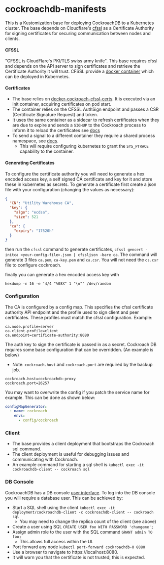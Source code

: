 # cockroachdb-manifests

This is a Kustomization base for deploying CockroachDB to a Kubernetes cluster. The base depends on Cloudflare's
[cfssl](https://github.com/cloudflare/cfssl) as a Certificate Authority for signing certificates for
securing communication between nodes and clients.

#### CFSSL

"CFSSL is CloudFlare's PKI/TLS swiss army knife". This base requires cfssl and depends on the API server
to sign certificates and retrieve the Certificate Authority it will trust. CFSSL provide a
[docker container](https://hub.docker.com/r/cfssl/cfssl/) which can be deployed in Kubernetes.

#### Certificates

- The base relies on [docker-cockroach-cfssl-certs](https://github.com/utilitywarehouse/docker-cockroach-cfssl-certs).
It is executed via an init container, acquiring certificates on pod start.
- The container relies on the CFSSL AuthSign endpoint and passes a CSR (Certificate Signature Request) and token.
- It uses the same container as a sidecar to refresh certificates when they are due to expire and sends a `SIGHUP` to the
  Cockroach process to inform it to reload the certificates see [docs](https://www.cockroachlabs.com/docs/stable/rotate-certificates.html)
- To send a signal to a different container they require a shared process namespace,
  see [docs](https://kubernetes.io/docs/tasks/configure-pod-container/share-process-namespace/).
  - This will require configuring kubernetes to grant the `SYS_PTRACE` capability to the container.

#### Generating Certificates

To configure the certificate authority you will need to generate a hex encoded access key, a self signed CA certificate and key for it and store these in kubernetes as secrets. To generate a certificate first create a json file with your configuration (changing the values as necessary):

``` json
{
  "CN": "Utility Warehouse CA",
  "key": {
    "algo": "ecdsa",
    "size": 521
  },
  "ca": {
    "expiry": "17520h"
  }
}
```

then run the `cfssl` command to generate certificates, `cfssl gencert -initca <your-config-file>.json | cfssljson -bare ca`. The command will generate 3 files `ca.pem`, `ca-key.pem` and `ca.csr`. You will not need the `cs.csr` file to configure cockroach.

finally you can generate a hex encoded access key with
``` shell
hexdump -n 16 -e '4/4 "%08X" 1 "\n"' /dev/random
```

### Configuration
The CA is configured by a config map. This specifies the cfssl certificate authority
API endpoint and the profile used to sign client and peer certificates. These profiles must match the
cfssl configuration.
Example:
```
ca.node.profile=server
ca.client.profile=client
ca.endpoint=certificate-authority:8080
```
The auth key to sign the certificate is passed in as a secret.
Cockroach DB requires some base configuration that can be overridden. (An example is below)
- Note: `cockroach.host` and `cockroach.port` are required by the backup job.
```
cockroach.host=cockroachdb-proxy
cockroach.port=26257
```
You may want to overwrite the config if you patch the service name for example. This can be done as shown below:
```yaml
configMapGenerator:
  - name: cockroach
    envs:
      - config/cockroach
```

### Client

- The base provides a client deployment that bootstraps the Cockroach sql command.
- The client deployment is useful for debugging issues and communicating with Cockroach.
- An example command for starting a sql shell is `kubectl exec -it cockroachdb-client -- cockroach sql`

### DB Console

CockroachDB has a DB console [user interface](https://www.cockroachlabs.com/docs/stable/ui-overview.html).
To log into the DB console you will require a database user.
This can be achieved by:
- Start a SQL shell using the client `kubectl exec -it deployment/cockroachdb-client -c cockroachdb-client -- cockroach sql`
  - You may need to change the replica count of the client (see above)
- Create a user using SQL `CREATE USER foo WITH PASSWORD 'changeme';`
- Assign admin role to the user with the SQL command `GRANT admin TO foo;`
  - This allows full access within the UI.
- Port forward any node `kubectl port-forward cockroachdb-0 8080`
- Use a browser to navigate to https://localhost:8080.
- It will warn you that the certificate is not trusted, this is expected. 

